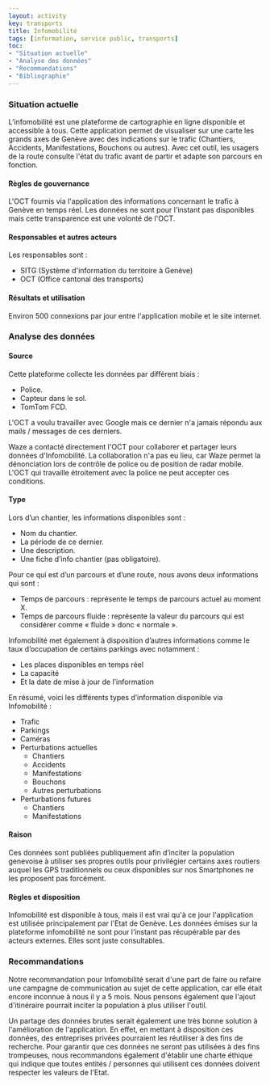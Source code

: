 ```yaml
---
layout: activity
key: transports
title: Infomobilité
tags: [information, service public, transports]
toc:
- "Situation actuelle"
- "Analyse des données"
- "Recommandations"
- "Bibliographie"
---
```


### Situation actuelle
L’infomobilité est une plateforme de cartographie en ligne disponible et accessible à tous. Cette application permet de visualiser sur une carte les grands axes de Genève avec des indications sur le trafic (Chantiers, Accidents, Manifestations, Bouchons ou autres). Avec cet outil, les usagers de la route consulte l'état du trafic avant de partir et adapte son parcours en fonction.

#### Règles de gouvernance
L'OCT fournis via l'application des informations concernant le trafic à Genève en temps réel. Les données ne sont pour l'instant pas disponibles mais cette transparence est une volonté de l'OCT.

#### Responsables et autres acteurs
Les responsables sont :
-	SITG (Système d'information du territoire à Genève)
-	OCT (Office cantonal des transports)

#### Résultats et utilisation
Environ 500 connexions par jour entre l'application mobile et le site internet.

### Analyse des données
#### Source
Cette plateforme collecte les données par différent biais :
-   Police.
-	Capteur dans le sol.
-	TomTom FCD.

L'OCT a voulu travailler avec Google mais ce dernier n'a jamais répondu aux mails / messages de ces derniers.

Waze a contacté directement l'OCT pour collaborer et partager leurs données d'Infomobilité. La collaboration n'a pas eu lieu, car Waze permet la dénonciation lors de contrôle de police ou de position de radar mobile. L'OCT qui travaille étroitement avec la police ne peut accepter ces conditions.

#### Type
Lors d’un chantier, les informations disponibles sont :
-	Nom du chantier.
-	La période de ce dernier.
-	Une description.
-	Une fiche d’info chantier (pas obligatoire).

Pour ce qui est d’un parcours et d’une route, nous avons deux informations qui sont :
-	Temps de parcours : représente le temps de parcours actuel au moment X.
-	Temps de parcours fluide : représente la valeur du parcours qui est considérer comme « fluide » donc « normale ».

Infomobilité met également à disposition d’autres informations comme le taux d’occupation de certains parkings avec notamment :
-	Les places disponibles en temps réel
-	La capacité
-	Et la date de mise à jour de l’information

En résumé, voici les différents types d’information disponible via Infomobilité :
-	Trafic
-	Parkings
-	Caméras
-	Perturbations actuelles	
    -   Chantiers
    -	Accidents
    -	Manifestations
    -	Bouchons
    -	Autres perturbations
-	Perturbations futures
    -	Chantiers
    -	Manifestations


#### Raison
Ces données sont publiées publiquement afin d’inciter la population genevoise à utiliser ses propres outils pour privilégier certains axes routiers auquel les GPS traditionnels ou ceux disponibles sur nos Smartphones ne les proposent pas forcément.

#### Règles et disposition
Infomobilité est disponible à tous, mais il est vrai qu'à ce jour l'application est utilisée principalement par l'Etat de Genève. Les données émises sur la plateforme infomobilité ne sont pour l’instant pas récupérable par des acteurs externes. Elles sont juste consultables.

### Recommandations
Notre recommandation pour Infomobilité serait d'une part de faire ou refaire une campagne de communication au sujet de cette application, car elle était encore inconnue à nous il y a 5 mois. Nous pensons également que l'ajout d'itinéraire pourrait inciter la population à plus utiliser l'outil.

Un partage des données brutes serait également une très bonne solution à l'amélioration de l'application. En effet, en mettant à disposition ces données, des entreprises privées pourraient les réutiliser à des fins de recherche. Pour garantir que ces données ne seront pas utilisées à des fins trompeuses, nous recommandons également d'établir une charte éthique qui indique que toutes entités / personnes qui utilisent ces données doivent respecter les valeurs de l'Etat.
